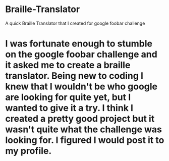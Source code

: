 # Braille-Translator
A quick Braille Translator that I created for google foobar challenge 

# I was fortunate enough to stumble on the google foobar challenge and it asked me to create a braille translator. Being new to coding I knew that I wouldn't be who google are looking for quite yet, but I wanted to give it a try. I think I created a pretty good project but it wasn't quite what the challenge was looking for. I figured I would post it to my profile. 
